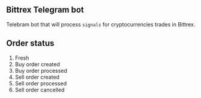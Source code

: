 ## Bittrex Telegram bot
Telebram bot that will process `signals` for cryptocurrencies trades in Bittrex.

## Order status
1. Fresh
2. Buy order created
3. Buy order processed
4. Sell order created
5. Sell order processed
6. Sell order cancelled